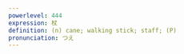 ```yaml
---
powerlevel: 444
expression: 杖
definition: (n) cane; walking stick; staff; (P)
pronunciation: つえ
---
```

